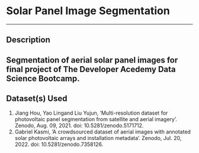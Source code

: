 # Solar Panel Image Segmentation
---

## Description
Segmentation of aerial solar panel images for final project of The Developer Acedemy Data Science Bootcamp.
---

## Dataset(s) Used
1. Jiang Hou, Yao Lingand Liu Yujun, ‘Multi-resolution dataset for photovoltaic panel segmentation from satellite and aerial imagery’. Zenodo, Aug. 09, 2021. doi: 10.5281/zenodo.5171712.
2. Gabriel Kasmi, ‘A crowdsourced dataset of aerial images with annotated solar photovoltaic arrays and installation metadata’. Zenodo, Jul. 20, 2022. doi: 10.5281/zenodo.7358126.
